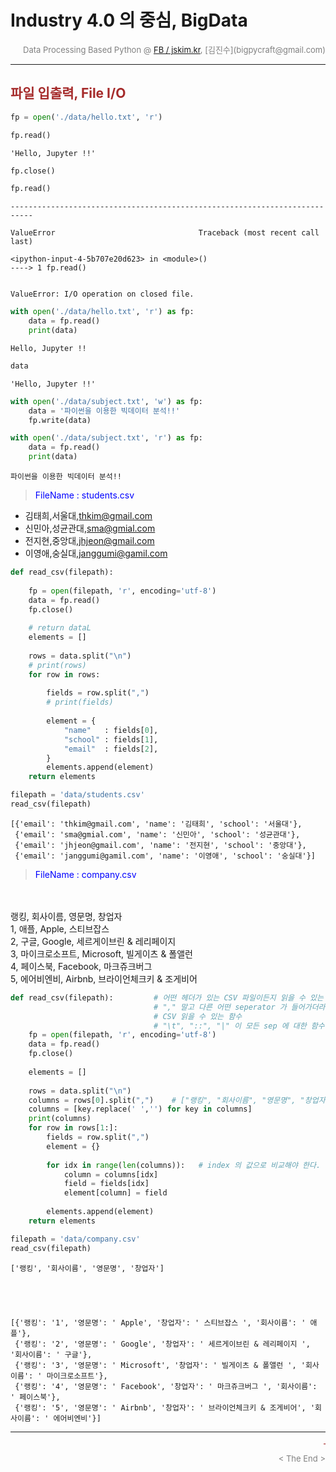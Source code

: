 
# Industry 4.0 의 중심, BigData

<div align='right'><font size=2 color='gray'>Data Processing Based Python @ <font color='blue'><a href='https://www.facebook.com/jskim.kr'>FB / jskim.kr</a></font>, [김진수](bigpycraft@gmail.com)</font></div>
<hr>

## <font color='brown'>파일 입출력, File I/O</font>


```python
fp = open('./data/hello.txt', 'r')
```


```python
fp.read()
```




    'Hello, Jupyter !!'




```python
fp.close()
```


```python
fp.read()
```


    ---------------------------------------------------------------------------

    ValueError                                Traceback (most recent call last)

    <ipython-input-4-5b707e20d623> in <module>()
    ----> 1 fp.read()
    

    ValueError: I/O operation on closed file.



```python
with open('./data/hello.txt', 'r') as fp:
    data = fp.read()
    print(data)
```

    Hello, Jupyter !!
    


```python
data
```




    'Hello, Jupyter !!'




```python
with open('./data/subject.txt', 'w') as fp:
    data = '파이썬을 이용한 빅데이터 분석!!'
    fp.write(data)
```


```python
with open('./data/subject.txt', 'r') as fp:
    data = fp.read()
    print(data)
```

    파이썬을 이용한 빅데이터 분석!!
    
<!--
# students.csv
김태희,서울대,thkim@gmail.com
신민아,성균관대,sma@gmial.com
전지현,중앙대,jhjeon@gmail.com
이영애,숭실대,janggumi@gamil.com
//-->
> <font color='blue'>FileName : students.csv</font>
- 김태희,서울대,thkim@gmail.com
- 신민아,성균관대,sma@gmial.com
- 전지현,중앙대,jhjeon@gmail.com
- 이영애,숭실대,janggumi@gamil.com


```python
def read_csv(filepath):
    
    fp = open(filepath, 'r', encoding='utf-8')
    data = fp.read()
    fp.close()
    
    # return dataL
    elements = []
    
    rows = data.split("\n")
    # print(rows)
    for row in rows:        
        
        fields = row.split(",")
        # print(fields)
        
        element = {   
            "name"   : fields[0],
            "school" : fields[1],
            "email"  : fields[2],
        }
        elements.append(element)
    return elements
```


```python
filepath = 'data/students.csv'
read_csv(filepath)
```




    [{'email': 'thkim@gmail.com', 'name': '김태희', 'school': '서울대'},
     {'email': 'sma@gmial.com', 'name': '신민아', 'school': '성균관대'},
     {'email': 'jhjeon@gmail.com', 'name': '전지현', 'school': '중앙대'},
     {'email': 'janggumi@gamil.com', 'name': '이영애', 'school': '숭실대'}]


<!--
# company.csv
랭킹, 회사이름, 영문명, 창업자
1, 애플, Apple, 스티브잡스
2, 구글, Google, 세르게이브린 & 레리페이지
3, 마이크로소프트, Microsoft, 빌게이츠 & 폴앨런
4, 페이스북, Facebook, 마크쥬크버그
5, 에어비엔비, Airbnb, 브라이언체크키 & 조게비어
//-->
> <font color='blue'>FileName : company.csv</font>
<br>
<br> 랭킹, 회사이름, 영문명, 창업자
<br> 1, 애플, Apple, 스티브잡스
<br> 2, 구글, Google, 세르게이브린 & 레리페이지
<br> 3, 마이크로소프트, Microsoft, 빌게이츠 & 폴앨런
<br> 4, 페이스북, Facebook, 마크쥬크버그
<br> 5, 에어비엔비, Airbnb, 브라이언체크키 & 조게비어


```python
def read_csv(filepath):         # 어떤 헤더가 있는 CSV 파일이든지 읽을 수 있는 함수
                                # "," 말고 다른 어떤 seperator 가 들어가더라도, 
                                # CSV 읽을 수 있는 함수
                                # "\t", "::", "|" 이 모든 sep 에 대한 함수!
    fp = open(filepath, 'r', encoding='utf-8')
    data = fp.read()
    fp.close()
    
    elements = []
    
    rows = data.split("\n")
    columns = rows[0].split(",")    # ["랭킹", "회사이름", "영문명", "창업자"]
    columns = [key.replace(' ','') for key in columns]
    print(columns)
    for row in rows[1:]:
        fields = row.split(",")
        element = {}
        
        for idx in range(len(columns)):   # index 의 값으로 비교해야 한다.
            column = columns[idx]
            field = fields[idx]
            element[column] = field
        
        elements.append(element)
    return elements
```


```python
filepath = 'data/company.csv'
read_csv(filepath)
```

    ['랭킹', '회사이름', '영문명', '창업자']
    




    [{'랭킹': '1', '영문명': ' Apple', '창업자': ' 스티브잡스 ', '회사이름': ' 애플'},
     {'랭킹': '2', '영문명': ' Google', '창업자': ' 세르게이브린 & 레리페이지 ', '회사이름': ' 구글'},
     {'랭킹': '3', '영문명': ' Microsoft', '창업자': ' 빌게이츠 & 폴앨런 ', '회사이름': ' 마이크로소프트'},
     {'랭킹': '4', '영문명': ' Facebook', '창업자': ' 마크쥬크버그 ', '회사이름': ' 페이스북'},
     {'랭킹': '5', '영문명': ' Airbnb', '창업자': ' 브라이언체크키 & 조게비어', '회사이름': ' 에어비엔비'}]



<hr>
<marquee><font size=3 color='brown'>The BigpyCraft find the information to design valuable society with Technology & Craft.</font></marquee>
<div align='right'><font size=2 color='gray'> &lt; The End &gt; </font></div>
